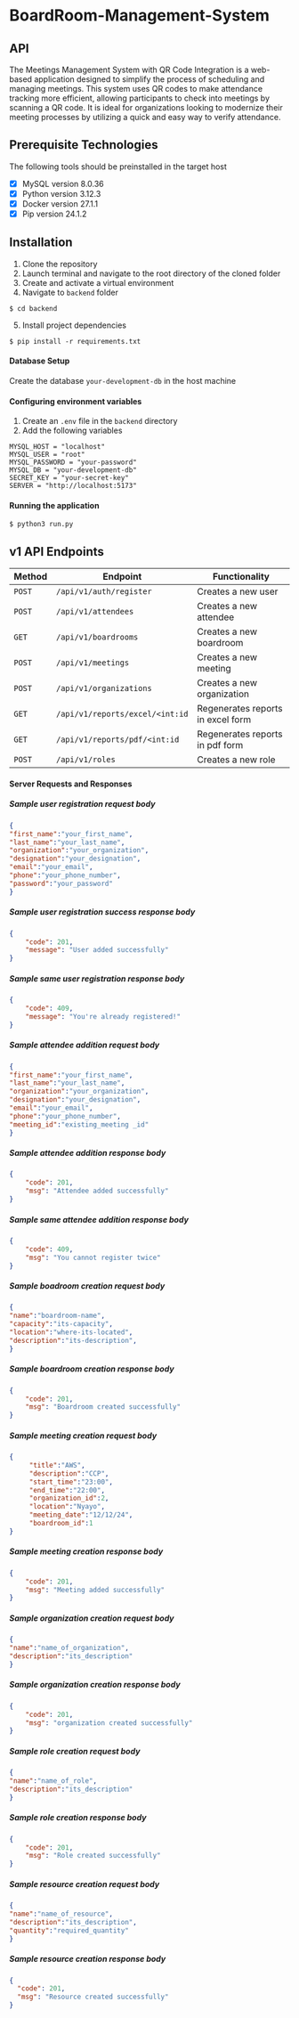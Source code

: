# BoardRoom-Management-System

## API

The Meetings Management System with QR Code Integration is a web-based application designed to simplify the process of scheduling and managing meetings. This system uses QR codes to make attendance tracking more efficient, allowing participants to check into meetings by scanning a QR code. It is ideal for organizations looking to modernize their meeting processes by utilizing a quick and easy way to verify attendance.

## Prerequisite Technologies

The following tools should be preinstalled in the target host

- [x] MySQL version 8.0.36
- [x] Python version 3.12.3
- [x] Docker version 27.1.1
- [x] Pip version 24.1.2

## Installation

1. Clone the repository
2. Launch terminal and navigate to the root directory of the cloned folder
3. Create and activate a virtual environment
4. Navigate to `backend` folder

`$ cd backend`

5. Install project dependencies

`$ pip install -r requirements.txt`

#### Database Setup

Create the database `your-development-db` in the host machine

#### Configuring environment variables

1. Create an `.env` file in the `backend` directory
2. Add the following variables

```
MYSQL_HOST = "localhost"
MYSQL_USER = "root"
MYSQL_PASSWORD = "your-password"
MYSQL_DB = "your-development-db"
SECRET_KEY = "your-secret-key"
SERVER = "http://localhost:5173"
```
#### Running the application

`$ python3 run.py`

## v1 API Endpoints

| Method | Endpoint            | Functionality |
| ------ | ------------------------------- | ------------------------------------------- |
| `POST` | `/api/v1/auth/register` | Creates a new user |
| `POST` | `/api/v1/attendees` | Creates a new attendee |
| `GET` | `/api/v1/boardrooms` | Creates a new boardroom |
| `POST` | `/api/v1/meetings` | Creates a new meeting |
| `POST` | `/api/v1/organizations` | Creates a new organization |
| `GET` | `/api/v1/reports/excel/<int:id` | Regenerates reports in excel form |
| `GET` | `/api/v1/reports/pdf/<int:id` | Regenerates reports in pdf form |
| `POST` | `/api/v1/roles` | Creates a new role |


#### Server Requests and Responses

##### Sample user registration request body

```json
{
"first_name":"your_first_name",
"last_name":"your_last_name",
"organization":"your_organization",
"designation":"your_designation",
"email":"your_email",
"phone":"your_phone_number",
"password":"your_password"
}
```

##### Sample user registration success response body

```json
{
    "code": 201,
    "message": "User added successfully"
}
```

##### Sample same user registration response body
```json
{
    "code": 409,
    "message": "You're already registered!"
}
```
##### Sample attendee addition request body

```json
{
"first_name":"your_first_name",
"last_name":"your_last_name",
"organization":"your_organization",
"designation":"your_designation",
"email":"your_email",
"phone":"your_phone_number",
"meeting_id":"existing_meeting _id"
}
```

##### Sample attendee addition response body
```json
{
    "code": 201,
    "msg": "Attendee added successfully"
}
```
##### Sample same attendee addition response body
```json
{
    "code": 409,
    "msg": "You cannot register twice"
}
```

##### Sample boadroom creation request body

```json
{
"name":"boardroom-name", 
"capacity":"its-capacity", 
"location":"where-its-located", 
"description":"its-description",
}
```

##### Sample boardroom creation response body
```json
{
    "code": 201,
    "msg": "Boardroom created successfully"
}
```

##### Sample meeting creation request body

```json
{
     "title":"AWS",
     "description":"CCP",
     "start_time":"23:00",
     "end_time":"22:00",
     "organization_id":2,
     "location":"Nyayo",
     "meeting_date":"12/12/24",
     "boardroom_id":1
}
```

##### Sample meeting creation response body
```json
{    
    "code": 201,
    "msg": "Meeting added successfully"
}
```
##### Sample organization creation request body

```json
{
"name":"name_of_organization",
"description":"its_description"
}
```

##### Sample organization creation response body
```json
{
    "code": 201,
    "msg": "organization created successfully"
}
```
##### Sample role creation request body

```json
{
"name":"name_of_role",
"description":"its_description"
}
```

##### Sample role creation response body
```json
{
    "code": 201,
    "msg": "Role created successfully"
}
```
##### Sample resource creation request body

```json
{
"name":"name_of_resource",
"description":"its_description",
"quantity":"required_quantity"
}
```

##### Sample resource creation response body
```json
{
  "code": 201,
  "msg": "Resource created successfully"
}
```
